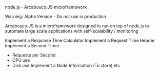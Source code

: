 node.js - Arcabouco.JS microframework

Warning: Alpha Version - Do not use in production

Arcabouco.JS is a microframework designed to run on top of node.js to automate large scale applications with self-scalability / monitoring

Implement a Response Time Calculator
Implement a Request Time Header
Implement a Second Timer
  * Requests per Second
  * CPU use
  * Disk use
Implement a Node Information (To store) etc
